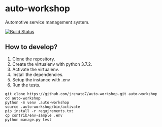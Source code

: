 # auto-workshop
Automotive service management system.

[![Build Status](https://travis-ci.org/jrenato7/auto-workshop.svg?branch=master)](https://travis-ci.org/jrenato7/auto-workshop)

## How to develop?

1. Clone the repository.
2. Create the virtualenv with python 3.7.2.
3. Activate the virtualenv.
4. Install the dependencies.
5. Setup the instance with .env
6. Run the tests.


```console
git clone https://github.com/jrenato7/auto-workshop.git auto-workshop
cd auto-workshop
python -m venv .auto-workshop
source .auto-workshop/bin/activate
pip install -r requirements.txt
cp contrib/env-sample .env
python manage.py test
```